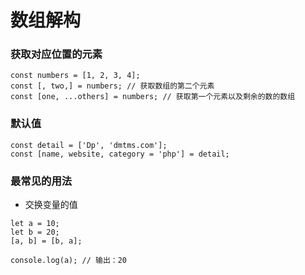 # 数组解构
### 获取对应位置的元素
```
const numbers = [1, 2, 3, 4];
const [, two,] = numbers; // 获取数组的第二个元素
const [one, ...others] = numbers; // 获取第一个元素以及剩余的数的数组
```
### 默认值
```
const detail = ['Dp', 'dmtms.com'];
const [name, website, category = 'php'] = detail;
```

### 最常见的用法
* 交换变量的值
```
let a = 10;
let b = 20;
[a, b] = [b, a];

console.log(a); // 输出：20
```